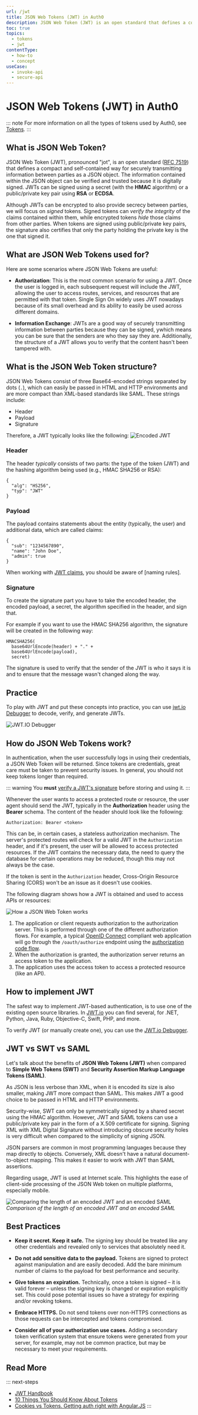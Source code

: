 ```yaml
---
url: /jwt
title: JSON Web Tokens (JWT) in Auth0
description: JSON Web Token (JWT) is an open standard that defines a compact and self-contained way for securely transmitting information between parties as a JSON object. This article introduces you to all of the concepts needed to fully understand JWTs.
toc: true
topics:
  - tokens
  - jwt
contentType:
  - how-to
  - concept
useCase:
  - invoke-api
  - secure-api
---
```


# JSON Web Tokens (JWT) in Auth0

::: note
For more information on all the types of tokens used by Auth0, see [Tokens](/tokens).
:::

## What is JSON Web Token?

JSON Web Token (JWT), pronounced "jot", is an open standard ([RFC 7519](https://tools.ietf.org/html/rfc7519)) that defines a compact and self-contained way for securely transmitting information between parties as a JSON object. The information contained within the JSON object can be verified and trusted because it is digitally signed. JWTs can be signed using a secret (with the **HMAC** algorithm) or a public/private key pair using **RSA** or **ECDSA**.

Although JWTs can be encrypted to also provide secrecy between parties, we will focus on *signed* tokens. Signed tokens can *verify the integrity* of the claims contained within them, while encrypted tokens *hide* those claims from other parties. When tokens are signed using public/private key pairs, the signature also certifies that only the party holding the private key is the one that signed it.

## What are JSON Web Tokens used for?

Here are some scenarios where JSON Web Tokens are useful:

- **Authorization**: This is the most common scenario for using a JWT. Once the user is logged in, each subsequent request will include the JWT, allowing the user to access routes, services, and resources that are permitted with that token. Single Sign On widely uses JWT nowadays because of its small overhead and its ability to easily be used across different domains.

- **Information Exchange**: JWTs are a good way of securely transmitting information between parties because they can be signed, ywhich means you can be sure that the senders are who they say they are. Additionally, the structure of a JWT allows you to verify that the content hasn't been tampered with.

## What is the JSON Web Token structure?

JSON Web Tokens consist of three Base64-encoded strings separated by dots (`.`), which can easily be passed in HTML and HTTP environments and are more compact than XML-based standards like SAML. These strings include:

- Header
- Payload
- Signature

Therefore, a JWT typically looks like the following:
![Encoded JWT](/media/articles/jwt/encoded-jwt3.png)


### Header

The header *typically* consists of two parts: the type of the token (JWT) and the hashing algorithm being used (e.g., HMAC SHA256 or RSA):

```
{
  "alg": "HS256",
  "typ": "JWT"
}
```


### Payload

The payload contains statements about the entity (typically, the user) and additional data, which are called claims:

```
{
  "sub": "1234567890",
  "name": "John Doe",
  "admin": true
}
```

When working with [JWT claims](https://tools.ietf.org/html/rfc7519#section-4), you should be aware of [naming rules]. 



### Signature

To create the signature part you have to take the encoded header, the encoded payload, a secret, the algorithm specified in the header, and sign that.

For example if you want to use the HMAC SHA256 algorithm, the signature will be created in the following way:

```
HMACSHA256(
  base64UrlEncode(header) + "." +
  base64UrlEncode(payload),
  secret)
```

The signature is used to verify that the sender of the JWT is who it says it is and to ensure that the message wasn't changed along the way.

## Practice
To play with JWT and put these concepts into practice, you can use [jwt.io Debugger](http://jwt.io) to decode, verify, and generate JWTs.

![JWT.IO Debugger](/media/articles/jwt/legacy-app-auth-5.png)

## How do JSON Web Tokens work?

In authentication, when the user successfully logs in using their credentials, a JSON Web Token will be returned. Since tokens are credentials, great care must be taken to prevent security issues. In general, you should not keep tokens longer than required.

::: warning
You __must__ [verify a JWT's signature](/tokens/id-token#verify-the-signature) before storing and using it.
:::

Whenever the user wants to access a protected route or resource, the user agent should send the JWT, typically in the **Authorization** header using the **Bearer** schema. The content of the header should look like the following:

```text
Authorization: Bearer <token>
```

This can be, in certain cases, a stateless authorization mechanism. The server's protected routes will check for a valid JWT in the `Authorization` header, and if it's present, the user will be allowed to access protected resources. If the JWT contains the necessary data, the need to query the database for certain operations may be reduced, though this may not always be the case.

If the token is sent in the `Authorization` header, Cross-Origin Resource Sharing (CORS) won't be an issue as it doesn't use cookies.

The following diagram shows how a JWT is obtained and used to access APIs or resources:

![How a JSON Web Token works](/media/articles/jwt/client-credentials-grant.png)

1. The application or client requests authorization to the authorization server. This is performed through one of the different authorization flows. For example, a typical [OpenID Connect](http://openid.net/connect/) compliant web application will go through the `/oauth/authorize` endpoint using the [authorization code flow](http://openid.net/specs/openid-connect-core-1_0.html#CodeFlowAuth).
2. When the authorization is granted, the authorization server returns an access token to the application.
3. The application uses the access token to access a protected resource (like an API).

## How to implement JWT

The safest way to implement JWT-based authentication, is to use one of the existing open source libraries. In [JWT.io](https://jwt.io/#libraries-io) you can find several, for .NET, Python, Java, Ruby, Objective-C, Swift, PHP, and more.

To verify JWT (or manually create one), you can use the [JWT.io Debugger](https://jwt.io/#debugger-io).

## JWT vs SWT vs SAML

Let's talk about the benefits of **JSON Web Tokens (JWT)** when compared to **Simple Web Tokens (SWT)** and **Security Assertion Markup Language Tokens (SAML)**.

As JSON is less verbose than XML, when it is encoded its size is also smaller, making JWT more compact than SAML. This makes JWT a good choice to be passed in HTML and HTTP environments.

Security-wise, SWT can only be symmetrically signed by a shared secret using the HMAC algorithm. However, JWT and SAML tokens can use a public/private key pair in the form of a X.509 certificate for signing. Signing XML with XML Digital Signature without introducing obscure security holes is very difficult when compared to the simplicity of signing JSON.

JSON parsers are common in most programming languages because they map directly to objects. Conversely, XML doesn't have a natural document-to-object mapping. This makes it easier to work with JWT than SAML assertions.

Regarding usage, JWT is used at Internet scale. This highlights the ease of client-side processing of the JSON Web token on multiple platforms, especially mobile.

![Comparing the length of an encoded JWT and an encoded SAML](/media/articles/jwt/comparing-jwt-vs-saml2.png)
_Comparison of the length of an encoded JWT and an encoded SAML_

## Best Practices

* **Keep it secret. Keep it safe.** The signing key should be treated like any other credentials and revealed only to services that absolutely need it.

* **Do not add sensitive data to the payload.** Tokens are signed to protect against manipulation and are easily decoded. Add the bare minimum number of claims to the payload for best performance and security.

* **Give tokens an expiration.** Technically, once a token is signed – it is valid forever – unless the signing key is changed or expiration explicitly set. This could pose potential issues so have a strategy for expiring and/or revoking tokens.

* **Embrace HTTPS.** Do not send tokens over non-HTTPS connections as those requests can be intercepted and tokens compromised.

* **Consider all of your authorization use cases.** Adding a secondary token verification system that ensure tokens were generated from your server, for example, may not be common practice, but may be necessary to meet your requirements.

## Read More

::: next-steps
* [JWT Handbook](https://auth0.com/resources/ebooks/jwt-handbook)
* [10 Things You Should Know About Tokens](https://auth0.com/blog/ten-things-you-should-know-about-tokens-and-cookies/)
* [Cookies vs Tokens. Getting auth right with Angular.JS](https://auth0.com/blog/angularjs-authentication-with-cookies-vs-token/)
:::
